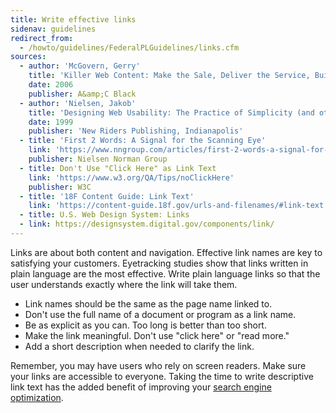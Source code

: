 ```yaml
---
title: Write effective links
sidenav: guidelines
redirect_from:
  - /howto/guidelines/FederalPLGuidelines/links.cfm
sources:
  - author: 'McGovern, Gerry'
    title: 'Killer Web Content: Make the Sale, Deliver the Service, Build the Brand (and other works)'
    date: 2006
    publisher: A&amp;C Black
  - author: 'Nielsen, Jakob'
    title: 'Designing Web Usability: The Practice of Simplicity (and other works)'
    date: 1999
    publisher: 'New Riders Publishing, Indianapolis'
  - title: 'First 2 Words: A Signal for the Scanning Eye'
    link: 'https://www.nngroup.com/articles/first-2-words-a-signal-for-scanning/'
    publisher: Nielsen Norman Group
  - title: Don't Use "Click Here" as Link Text
    link: 'https://www.w3.org/QA/Tips/noClickHere'
    publisher: W3C
  - title: '18F Content Guide: Link Text'
    link: 'https://content-guide.18f.gov/urls-and-filenames/#link-text'
  - title: U.S. Web Design System: Links
  - link: https://designsystem.digital.gov/components/link/
---
```


Links are about both content and navigation. Effective link names are key to satisfying your customers. Eyetracking studies show that links written in plain language are the most effective. Write plain language links so that the user understands exactly where the link will take them.

- Link names should be the same as the page name linked to.
- Don't use the full name of a document or program as a link name.
- Be as explicit as you can. Too long is better than too short.
- Make the link meaningful. Don't use "click here" or "read more."
- Add a short description when needed to clarify the link.

Remember, you may have users who rely on screen readers. Make sure your links are accessible to everyone. Taking the time to write descriptive link text has the added benefit of improving your [search engine optimization](https://moz.com/blog/click-here-seo).
